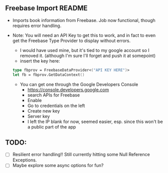 ## Freebase Import README

  * Imports book information from Freebase. Job now functional, though requires error handling.
  
  * Note: You will need an API Key to get this to work, and in fact to even get the Freebase Type Provider to display without errors.
    * I would have used mine, but it's tied to my google account so I removed it. (although I'm sure I'll forget and push it at somepoint)
    * insert the key here: 
    ```fsharp
    type fbprov = FreebaseDataProvider<("API KEY HERE")>
    let fb = fbprov.GetDataContext()  
    ```
    * You can get one through the Google Developers Console
      * https://console.developers.google.com
      * search APIs for Freebase
      * Enable
      * Go to credentials on the left
      * Create new key
      * Server key
      * I left the IP blank for now, seemed easier, esp. since this won't be a public part of the app
    
    
  
## TODO:
  - [ ] Resilient error handling!! Still currently hitting some Null Reference Exceptions.
  - [ ] Maybe explore some async options for fun?
